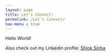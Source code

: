 ```yaml
---
layout: page
title: Let's Connect!
permalink: /Let's Connect/
nav-menu : true
---
```


Hello World!
<p> Also check out my Linkedin profile: <a href="https://www.linkedin.com/feed/?trk=homepage-basic_signin-form_submit"> Shlok Sinha </a></p>





[jekyll-organization]: https://github.com/jekyll

